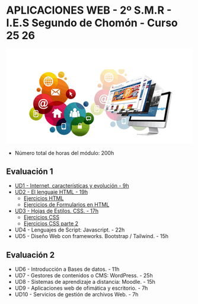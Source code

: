 # APLICACIONES WEB - 2º S.M.R - I.E.S Segundo de Chomón - Curso 25 26

![Lenguaje de Marcas y Sistemas de Gestión de la Información](./img/Aweb.png)

- Número total de horas del módulo: 200h

## Evaluación 1

- [UD1 - Internet, características y evolución - 9h](./UD1/readme.md)
- [UD2 - El lenguaje HTML - 19h](./UD2/readme.md)
    - [Ejercicios HTML](./UD2/Dia2/ejercicioshtml.md)
    - [Ejercicios de Formularios en HTML](./UD2/ejerciciosformularios.md)
- [UD3 - Hojas de Estilos. CSS. - 17h](./UD3/readme.md)
    - [Ejercicios CSS](./UD3/ejercicios1css/readme.md)
    - [Ejercicios CSS parte 2](./UD3/ejercicios2css/readme.md)
- UD4 - Lenguajes de Script: Javascript. - 22h
- UD5 - Diseño Web con frameworks. Bootstrap / Tailwind. - 15h

## Evaluación 2

- UD6 - Introducción a Bases de datos. - 11h
- UD7 - Gestores de contenidos o CMS: WordPress. - 25h
- UD8 - Sistemas de aprendizaje a distancia: Moodle. - 15h
- UD9 - Aplicaciones web de ofimática y escritorio. - 7h
- UD10 - Servicios de gestión de archivos Web. - 7h
